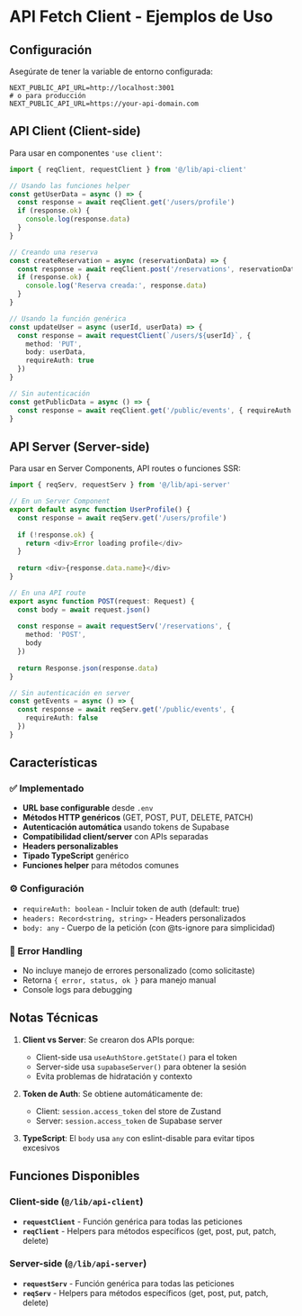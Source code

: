 # API Fetch Client - Ejemplos de Uso

## Configuración

Asegúrate de tener la variable de entorno configurada:

```env
NEXT_PUBLIC_API_URL=http://localhost:3001
# o para producción
NEXT_PUBLIC_API_URL=https://your-api-domain.com
```

## API Client (Client-side)

Para usar en componentes `'use client'`:

```typescript
import { reqClient, requestClient } from '@/lib/api-client'

// Usando las funciones helper
const getUserData = async () => {
  const response = await reqClient.get('/users/profile')
  if (response.ok) {
    console.log(response.data)
  }
}

// Creando una reserva
const createReservation = async (reservationData) => {
  const response = await reqClient.post('/reservations', reservationData)
  if (response.ok) {
    console.log('Reserva creada:', response.data)
  }
}

// Usando la función genérica
const updateUser = async (userId, userData) => {
  const response = await requestClient(`/users/${userId}`, {
    method: 'PUT',
    body: userData,
    requireAuth: true
  })
}

// Sin autenticación
const getPublicData = async () => {
  const response = await reqClient.get('/public/events', { requireAuth: false })
}
```

## API Server (Server-side)

Para usar en Server Components, API routes o funciones SSR:

```typescript
import { reqServ, requestServ } from '@/lib/api-server'

// En un Server Component
export default async function UserProfile() {
  const response = await reqServ.get('/users/profile')
  
  if (!response.ok) {
    return <div>Error loading profile</div>
  }
  
  return <div>{response.data.name}</div>
}

// En una API route
export async function POST(request: Request) {
  const body = await request.json()
  
  const response = await requestServ('/reservations', {
    method: 'POST',
    body
  })
  
  return Response.json(response.data)
}

// Sin autenticación en server
const getEvents = async () => {
  const response = await reqServ.get('/public/events', { 
    requireAuth: false 
  })
}
```

## Características

### ✅ Implementado
- **URL base configurable** desde `.env`
- **Métodos HTTP genéricos** (GET, POST, PUT, DELETE, PATCH)
- **Autenticación automática** usando tokens de Supabase
- **Compatibilidad client/server** con APIs separadas
- **Headers personalizables**
- **Tipado TypeScript** genérico
- **Funciones helper** para métodos comunes

### ⚙️ Configuración
- `requireAuth: boolean` - Incluir token de auth (default: true)
- `headers: Record<string, string>` - Headers personalizados
- `body: any` - Cuerpo de la petición (con @ts-ignore para simplicidad)

### 🔧 Error Handling
- No incluye manejo de errores personalizado (como solicitaste)
- Retorna `{ error, status, ok }` para manejo manual
- Console logs para debugging

## Notas Técnicas

1. **Client vs Server**: Se crearon dos APIs porque:
   - Client-side usa `useAuthStore.getState()` para el token
   - Server-side usa `supabaseServer()` para obtener la sesión
   - Evita problemas de hidratación y contexto

2. **Token de Auth**: Se obtiene automáticamente de:
   - Client: `session.access_token` del store de Zustand
   - Server: `session.access_token` de Supabase server

3. **TypeScript**: El `body` usa `any` con eslint-disable para evitar tipos excesivos

## Funciones Disponibles

### Client-side (`@/lib/api-client`)
- **`requestClient`** - Función genérica para todas las peticiones
- **`reqClient`** - Helpers para métodos específicos (get, post, put, patch, delete)

### Server-side (`@/lib/api-server`)
- **`requestServ`** - Función genérica para todas las peticiones  
- **`reqServ`** - Helpers para métodos específicos (get, post, put, patch, delete) 